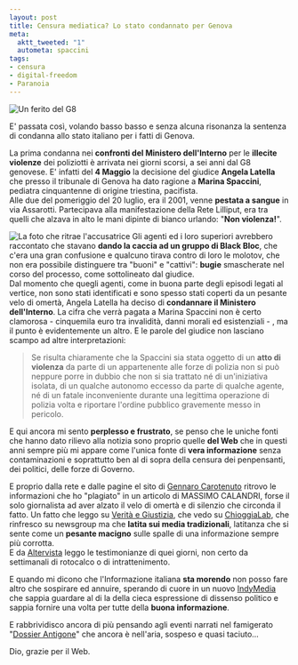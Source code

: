 ```yaml
--- 
layout: post
title: Censura mediatica? Lo stato condannato per Genova
meta: 
  aktt_tweeted: "1"
  autometa: spaccini
tags: 
- censura
- digital-freedom
- Paranoia
---
```

![Un ferito del G8](http://www.lastknight.com/download//20070509_g8.gif)

E' passata così, volando basso basso e senza alcuna risonanza la sentenza di condanna allo stato italiano per i fatti di Genova.  
  
La prima condanna nei **confronti del Ministero dell'Interno** per le **illecite violenze** dei poliziotti è arrivata nei giorni scorsi, a sei anni dal G8 genovese.  E' infatti del **4 Maggio** la decisione del giudice **Angela Latella** che presso il tribunale di Genova ha dato ragione a **Marina Spaccini**, pediatra cinquantenne di origine triestina, pacifista.  
Alle due del pomeriggio del 20 luglio, era il 2001, venne **pestata a sangue** in via Assarotti. Partecipava alla manifestazione della Rete Lilliput, era tra quelli che alzava in alto le mani dipinte di bianco urlando: "**Non violenza!**".
<!--more-->
![La foto che ritrae l'accusatrice](http://www.lastknight.com/download//20070509_g82.jpg)
Gli agenti ed i loro superiori avrebbero raccontato che stavano **dando la caccia ad un gruppo di Black Bloc**, che c'era una gran confusione e qualcuno tirava contro di loro le molotov, che non era possibile distinguere tra "buoni" e "cattivi": **bugie** smascherate nel corso del processo, come sottolineato dal giudice.  
Dal momento che quegli agenti, come in buona parte degli episodi legati al vertice, non sono stati identificati e sono spesso stati coperti da un pesante velo di omertà, Angela Latella ha deciso di **condannare il Ministero dell'Interno**. La cifra che verrà pagata a Marina Spaccini non è certo clamorosa - cinquemila euro tra invalidità, danni morali ed esistenziali - , ma il punto è evidentemente un altro. E le parole del giudice non lasciano scampo ad altre interpretazioni:  

> Se risulta chiaramente che la Spaccini sia stata oggetto di un **atto di violenza** da parte di un appartenente alle forze di polizia non si può neppure porre in dubbio che non si sia trattato né di un'iniziativa isolata, di un qualche autonomo eccesso da parte di qualche agente, né di un fatale inconveniente durante una legittima operazione di polizia volta e riportare l'ordine pubblico gravemente messo in pericolo.  
  
E qui ancora mi sento **perplesso e frustrato**, se penso che le uniche fonti che hanno dato rilievo alla notizia sono proprio quelle **del Web** che in questi anni sempre più mi appare come l'unica fonte di **vera informazione** senza contaminazioni e soprattutto ben al di sopra della censura dei penpensanti, dei politici, delle forze di Governo.  
  
E proprio dalla rete e dalle pagine el sito di [Gennaro Carotenuto](http://www.gennarocarotenuto.it/dblog/articolo.asp?articolo=1096) ritrovo le informazioni che ho "plagiato" in un articolo di MASSIMO CALANDRI, forse il solo giornalista ad aver alzato il velo di omertà e di silenzio che circonda il fatto. Un fatto che leggo su [Verità e Giustizia](http://www.veritagiustizia.it/rassegna_stampa/prima_condanna_per_le_violenze_delle_forze_dellordine.php), che vedo su  [ChioggiaLab](http://www.chioggialab.org/web/spip.php?breve1), che rinfresco su newsgroup ma che **latita sui media tradizionali**, latitanza che si sente come un **pesante macigno** sulle spalle di una informazione sempre più corrotta.  
E da [Altervista](http://g82001.altervista.org/testimonianze20.htm) leggo le testimonianze di quei giorni, non certo da settimanali di rotocalco o di intrattenimento.  
  
E quando mi dicono che l'Informazione italiana **sta morendo** non posso fare altro che sospirare ed annuire, sperando di cuore in un nuovo [IndyMedia](http://www.indymedia.org/it/) che sappia guardare al di la della cieca espressione di dissenso politico e sappia fornire una volta per tutte della **buona informazione**.  
  
E rabbrividisco ancora di più pensando agli eventi narrati nel famigerato "[Dossier Antigone](http://www.rainews24.rai.it/notizia.asp?newsid=24215)" che ancora è nell'aria, sospeso e quasi taciuto...  
  
Dio, grazie per il Web.  
  
   
